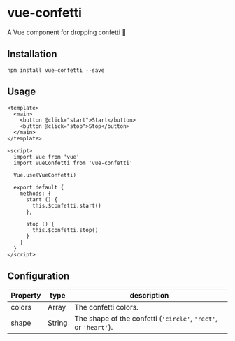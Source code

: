 # vue-confetti

A Vue component for dropping confetti :tada:

## Installation

```
npm install vue-confetti --save
```

## Usage

``` vue
<template>
  <main>
    <button @click="start">Start</button>
    <button @click="stop">Stop</button>
  </main>
</template>

<script>
  import Vue from 'vue'
  import VueConfetti from 'vue-confetti'

  Vue.use(VueConfetti)

  export default {
    methods: {
      start () {
        this.$confetti.start()
      },

      stop () {
        this.$confetti.stop()
      }
    }
  }
</script>
```

## Configuration

| Property | type   | description                                                     |
|----------|--------|-----------------------------------------------------------------|
| colors   | Array  | The confetti colors.                                            |
| shape    | String | The shape of the confetti (`'circle'`, `'rect'`, or `'heart'`). |
